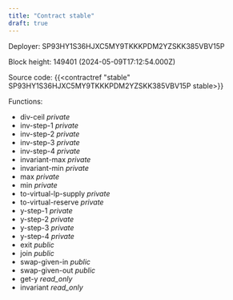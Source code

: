 ```yaml
---
title: "Contract stable"
draft: true
---
```

Deployer: SP93HY1S36HJXC5MY9TKKKPDM2YZSKK385VBV15P


 



Block height: 149401 (2024-05-09T17:12:54.000Z)

Source code: {{<contractref "stable" SP93HY1S36HJXC5MY9TKKKPDM2YZSKK385VBV15P stable>}}

Functions:

* div-ceil _private_
* inv-step-1 _private_
* inv-step-2 _private_
* inv-step-3 _private_
* inv-step-4 _private_
* invariant-max _private_
* invariant-min _private_
* max _private_
* min _private_
* to-virtual-lp-supply _private_
* to-virtual-reserve _private_
* y-step-1 _private_
* y-step-2 _private_
* y-step-3 _private_
* y-step-4 _private_
* exit _public_
* join _public_
* swap-given-in _public_
* swap-given-out _public_
* get-y _read_only_
* invariant _read_only_
